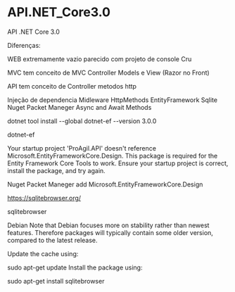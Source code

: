 # API.NET_Core3.0
API .NET Core 3.0

Diferenças:

WEB extremamente vazio parecido com projeto de console Cru

MVC tem conceito de MVC Controller Models e View (Razor no Front)

API tem conceito de Controller metodos http

Injeção de dependencia
Midleware
HttpMethods
EntityFramework
Sqlite
Nuget Packet Maneger
Async and Await Methods


dotnet tool install --global dotnet-ef --version 3.0.0

dotnet-ef


Your startup project 'ProAgil.API' doesn't reference Microsoft.EntityFrameworkCore.Design. This package is required for the Entity Framework Core Tools to work. Ensure your startup project is correct, install the package, and try again.

Nuget Packet Maneger
add Microsoft.EntityFrameworkCore.Design

https://sqlitebrowser.org/

sqlitebrowser

Debian
Note that Debian focuses more on stability rather than newest features. Therefore packages will typically contain some older version, compared to the latest release.

Update the cache using:

sudo apt-get update
Install the package using:

sudo apt-get install sqlitebrowser
